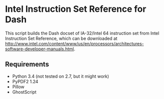 Intel Instruction Set Reference for Dash
========================================

This script builds the Dash docset of IA-32/Intel 64 instruction set from Intel 
Instruction Set Reference, which can be downloaded at
http://www.intel.com/content/www/us/en/processors/architectures-software-developer-manuals.html.

Requirements
------------

* Python 3.4 (not tested on 2.7, but it might work)
* PyPDF2 1.24
* Pillow
* GhostScript
